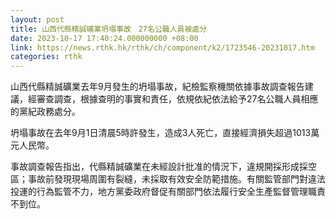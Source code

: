 ```yaml
---
layout: post
title: 山西代縣精誠礦業坍塌事故　27名公職人員被處分
date: 2023-10-17 17:40:24.000000000 +08:00
link: https://news.rthk.hk/rthk/ch/component/k2/1723546-20231017.htm
categories: rthk
---
```


山西代縣精誠礦業去年9月發生的坍塌事故，紀檢監察機關依據事故調查報告建議，經審查調查，根據查明的事實和責任，依規依紀依法給予27名公職人員相應的黨紀政務處分。 

坍塌事故在去年9月1日清晨5時許發生，造成3人死亡，直接經濟損失超過1013萬元人民幣。

事故調查報告指出，代縣精誠礦業在未經設計批准的情況下，違規開採形成採空區；事故前發現現場周圍有裂縫，未採取有效安全防範措施。有關監管部門對違法投運的行為監管不力，地方黨委政府督促有關部門依法履行安全生產監督管理職責不到位。
